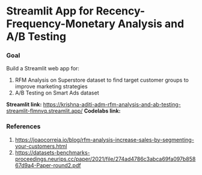 # Streamlit App for Recency-Frequency-Monetary Analysis and A/B Testing
### Goal
Build a Streamlit web app for:
1. RFM Analysis on Superstore dataset to find target customer groups to improve marketing strategies
2. A/B Testing on Smart Ads dataset

**Streamlit link:** https://krishna-aditi-adm-rfm-analysis-and-ab-testing-streamlit-flmnvq.streamlit.app/
**Codelabs link:** 

### References
1. https://joaocorreia.io/blog/rfm-analysis-increase-sales-by-segmenting-your-customers.html
2. https://datasets-benchmarks-proceedings.neurips.cc/paper/2021/file/274ad4786c3abca69fa097b85867d9a4-Paper-round2.pdf
